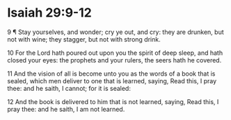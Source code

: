 # Isaiah 29:9-12

9 ¶ Stay yourselves, and wonder; cry ye out, and cry: they are drunken, but not with wine; they stagger, but not with strong drink.

10 For the Lord hath poured out upon you the spirit of deep sleep, and hath closed your eyes: the prophets and your rulers, the seers hath he covered.

11 And the vision of all is become unto you as the words of a book that is sealed, which men deliver to one that is learned, saying, Read this, I pray thee: and he saith, I cannot; for it is sealed:

12 And the book is delivered to him that is not learned, saying, Read this, I pray thee: and he saith, I am not learned.
